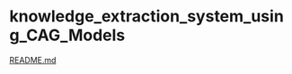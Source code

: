 # knowledge_extraction_system_using_CAG_Models

[README.md](https://github.com/user-attachments/files/20592796/README.md)
